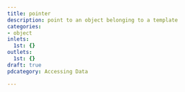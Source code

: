 ```yaml
---
title: pointer
description: point to an object belonging to a template
categories:
- object
inlets:
  1st: {}
outlets:
  1st: {}
draft: true
pdcategory: Accessing Data

---
```


